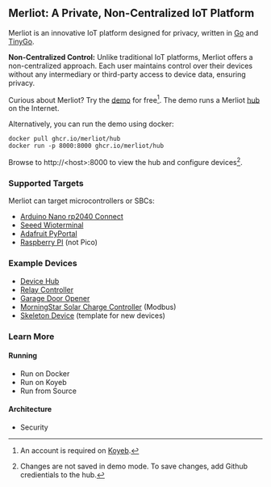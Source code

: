 ## Merliot: A Private, Non-Centralized IoT Platform

Merliot is an innovative IoT platform designed for privacy, written in [Go](go.dev) and [TinyGo](tinygo.org).

**Non-Centralized Control:** Unlike traditional IoT platforms, Merliot offers a non-centralized approach. Each user maintains control over their devices without any intermediary or third-party access to device data, ensuring privacy.

Curious about Merliot? Try the [demo](https://www.merliot.io/try-the-demo) for free[^1].  The demo runs a Merliot [hub](https://github.com/merliot/hub) on the Internet.

Alternatively, you can run the demo using docker:

```
docker pull ghcr.io/merliot/hub
docker run -p 8000:8000 ghcr.io/merliot/hub
```

Browse to http://\<host\>:8000 to view the hub and configure devices[^2].

### Supported Targets

Merliot can target microcontrollers or SBCs:

- [Arduino Nano rp2040 Connect](https://store-usa.arduino.cc/products/arduino-nano-rp2040-connect)
- [Seeed Wioterminal](https://www.seeedstudio.com/Wio-Terminal-p-4509.html)
- [Adafruit PyPortal](https://www.adafruit.com/product/4116)
- [Raspberry PI](https://www.raspberrypi.com/) (not Pico)

### Example Devices

- [Device Hub](https://github.com/merliot/hub)
- [Relay Controller](https://github.com/merliot/relays)
- [Garage Door Opener](https://github.com/merliot/garage)
- [MorningStar Solar Charge Controller](https://github.com/merliot/ps30m) (Modbus)
- [Skeleton Device](https://github.com/merliot/skeleton) (template for new devices)

### Learn More

#### Running
- Run on Docker
- Run on Koyeb
- Run from Source

#### Architecture
- Security



[^1]: An account is required on [Koyeb](koyeb.com).
[^2]: Changes are not saved in demo mode.  To save changes, add Github credientials to the hub.
